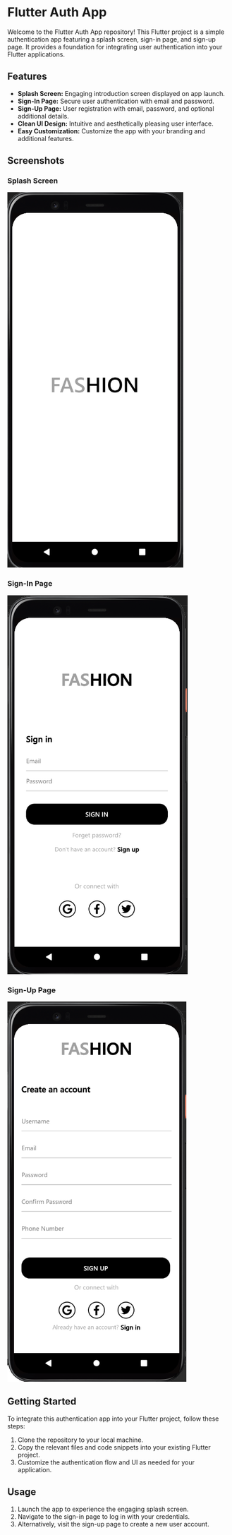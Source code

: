 # Flutter Auth App

Welcome to the Flutter Auth App repository! This Flutter project is a simple authentication app featuring a splash screen, sign-in page, and sign-up page. It provides a foundation for integrating user authentication into your Flutter applications.

## Features

- **Splash Screen:** Engaging introduction screen displayed on app launch.
- **Sign-In Page:** Secure user authentication with email and password.
- **Sign-Up Page:** User registration with email, password, and optional additional details.
- **Clean UI Design:** Intuitive and aesthetically pleasing user interface.
- **Easy Customization:** Customize the app with your branding and additional features.

## Screenshots
### Splash Screen
![Splash Screen](/Splash.png)
### Sign-In Page
![Sign-In Page](SignIn.png)
### Sign-Up Page
![Sign-Up Page](/SignUp.png)

## Getting Started

To integrate this authentication app into your Flutter project, follow these steps:

1. Clone the repository to your local machine.
2. Copy the relevant files and code snippets into your existing Flutter project.
3. Customize the authentication flow and UI as needed for your application.

## Usage

1. Launch the app to experience the engaging splash screen.
2. Navigate to the sign-in page to log in with your credentials.
3. Alternatively, visit the sign-up page to create a new user account.


